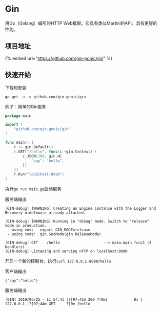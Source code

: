 # Gin

用Go（Golang）编写的HTTP Web框架。它具有类似Martini的API，具有更好的性能。

## 项目地址

{% embed url="https://github.com/gin-gonic/gin" %}

## 快速开始

下载和安装

```text
go get -u -v github.com/gin-gonic/gin
```

例子：简单的Gin服务

```go
package main

import (
	"github.com/gin-gonic/gin"
)

func main() {
	r := gin.Default()
	r.GET("/hello", func(c *gin.Context) {
		c.JSON(200, gin.H{
			"say": "hello",
		})
	})
	r.Run("localhost:8080")
}
```

执行`go run main.go`启动服务

服务端输出

```text
[GIN-debug] [WARNING] Creating an Engine instance with the Logger and Recovery middleware already attached.

[GIN-debug] [WARNING] Running in "debug" mode. Switch to "release" mode in production.
 - using env:   export GIN_MODE=release
 - using code:  gin.SetMode(gin.ReleaseMode)

[GIN-debug] GET    /hello                    --> main.main.func1 (3 handlers)
[GIN-debug] Listening and serving HTTP on localhost:8080
```

开启一个新的控制台，执行`curl 127.0.0.1:8080/hello`

客户端输出

```text
{"say":"hello"}
```

服务端输出

```text
[GIN] 2019/06/25 - 11:54:41 |?[97;42m 200 ?[0m|            0s |       127.0.0.1 |?[97;44m GET     ?[0m /hello
```


